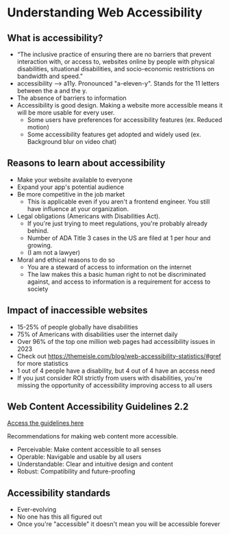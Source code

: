 # Understanding Web Accessibility

## What is accessibility?

- “The inclusive practice of ensuring there are no barriers that prevent interaction with, or access to, websites online by people with physical disabilities, situational disabilities, and socio-economic restrictions on bandwidth and speed.”
- accessibility --> a11y. Pronounced "a-eleven-y". Stands for the 11 letters between the a and the y.
- The absence of barriers to information
- Accessibility is good design. Making a website more accessible means it will be more usable for every user.
  - Some users have preferences for accessibility features (ex. Reduced motion)
  - Some accessibility features get adopted and widely used (ex. Background blur on video chat)

## Reasons to learn about accessibility

- Make your website available to everyone
- Expand your app's potential audience
- Be more competitive in the job market
  - This is applicable even if you aren't a frontend engineer. You still have influence at your organization.
- Legal obligations (Americans with Disabilities Act).
  - If you're just trying to meet regulations, you're probably already behind.
  - Number of ADA Title 3 cases in the US are filed at 1 per hour and growing.
  - (I am not a lawyer)
- Moral and ethical reasons to do so
  - You are a steward of access to information on the internet
  - The law makes this a basic human right to not be discriminated against, and access to information is a requirement for access to society

## Impact of inaccessible websites

- 15-25% of people globally have disabilities
- 75% of Americans with disabilities user the internet daily
- Over 96% of the top one million web pages had accessibility issues in 2023
- Check out <https://themeisle.com/blog/web-accessibility-statistics/#gref> for more statistics
- 1 out of 4 people have a disability, but 4 out of 4 have an access need
- If you just consider ROI strictly from users with disabilities, you're missing the opportunity of accessibility improving access to all users

## Web Content Accessibility Guidelines 2.2

[Access the guidelines here](https://www.w3.org/TR/WCAG22/)

Recommendations for making web content more accessible.

- Perceivable: Make content accessible to all senses
- Operable: Navigable and usable by all users
- Understandable: Clear and intuitive design and content
- Robust: Compatibility and future-proofing

## Accessibility standards

- Ever-evolving
- No one has this all figured out
- Once you're "accessible" it doesn't mean you will be accessible forever

